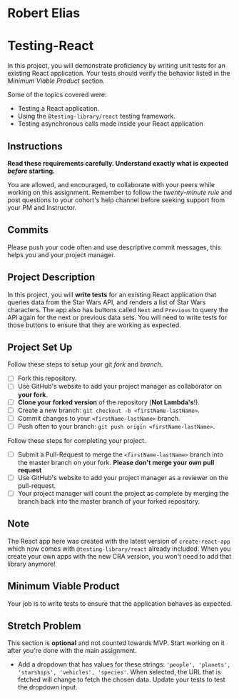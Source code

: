 # Robert Elias
# Testing-React

In this project, you will demonstrate proficiency by writing unit tests for an existing React application. Your tests should verify the behavior listed in the _Minimum Viable Product_ section.

Some of the topics covered were:

- Testing a React application.
- Using the `@testing-library/react` testing framework.
- Testing asynchronous calls made inside your React application

## Instructions

**Read these requirements carefully. Understand exactly what is expected _before_ starting.**

You are allowed, and encouraged, to collaborate with your peers while working on this assignment. Remember to follow the _twenty-minute rule_ and post questions to your cohort's help channel before seeking support from your PM and Instructor.

## Commits

Please push your code often and use descriptive commit messages, this helps you and your project manager.

## Project Description

In this project, you will **write tests** for an existing React application that queries data from the Star Wars API, and renders a list of Star Wars characters. The app also has buttons called `Next` and `Previous` to query the API again for the next or previous data sets. You will need to write tests for those buttons to ensure that they are working as expected.

## Project Set Up

Follow these steps to setup your git _fork_ and _branch_.

- [ ] Fork this repository.
- [ ] Use GitHub's website to add your project manager as collaborator on **your fork**.
- [ ] **Clone your forked version** of the repository (**Not Lambda's**!).
- [ ] Create a new branch: `git checkout -b <firstName-lastName>`.
- [ ] Commit changes to your `<firstName-lastName>` branch.
- [ ] Push often to your branch: `git push origin <firstName-lastName>`.

Follow these steps for completing your project.

- [ ] Submit a Pull-Request to merge the `<firstName-lastName>` branch into the master branch on your fork. **Please don't merge your own pull request**
- [ ] Use GitHub's website to add your project manager as a reviewer on the pull-request.
- [ ] Your project manager will count the project as complete by merging the branch back into the master branch of your forked repository.

## Note

The React app here was created with the latest version of `create-react-app` which now comes with `@testing-library/react` already included. When you create your own apps with the new CRA version, you won't need to add that library anymore!

## Minimum Viable Product

Your job is to write tests to ensure that the application behaves as expected.

## Stretch Problem

This section is **optional** and not counted towards MVP. Start working on it after you're done with the main assignment.

- Add a dropdown that has values for these strings: `'people', 'planets', 'starships', 'vehicles', 'species'`. When selected, the URL that is fetched will change to fetch the chosen data. Update your tests to test the dropdown input.

